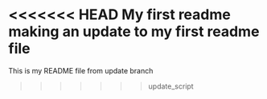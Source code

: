 <<<<<<< HEAD
My first readme
making an update to my first readme file
=======
This is my README file from update branch
>>>>>>> update_script
